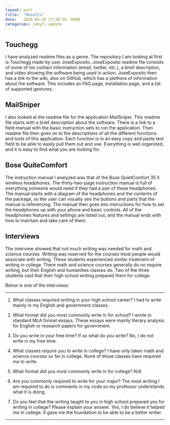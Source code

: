 ```yaml
---
layout: post
title:  "Results"
date:   2018-04-24 17:39:39 -0400
categories: jekyll update
---
```

## Touchegg
I have analyzed readme files as a genre. The repository I am looking at first is Touchegg made by user JoseExposito. JoseExposito readme file consists of some of his contact information (email, twitter, etc.), a brief description, and video showing the software being used in action. JoseExposito then has a link to the wiki, also on GitHub, which has a plethora of information about the software. This includes an FAQ page, installation page, and a list of supported gestures.  

## MailSniper
I also looked at the readme file for the application MailSniper. This readme file starts with a brief description about the software. There is a link to a field manual with the basic instruction sets to run the application. Then readme file then goes on to the descriptions of all the different functions and tools of this application. Each function is in an easy copy and paste text field to be able to easily pull them out and use. Everything is well organized, and it is easy to find what you are looking for. 

## Bose QuiteComfort
The instruction manual I analyzed was that of the Bose QuietComfort 35 II wireless headphones. The thirty-two-page instruction manual is full of everything someone would need if they had a pair of these headphones. The manual starts with a diagram of the headphones and the contents of the package, so the user can visually see the buttons and parts that the manual is referencing. The manual then goes into instructions for how to set the headphones up with your phone and basic controls. All of the headphones features and settings are listed out, and the manual ends with how to maintain and take care of them. 

## Interviews 
The interview showed that not much writing was needed for math and science courses.  Writing was reserved for the courses most people would associate with writing. These students experienced similar treatment of writing in college. There math and science courses generally do no require writing, but their English and humanities classes do. Two of the three students said that their high school writing prepared them for college. 

Below is one of the interviews:

---
1. What classes required writing in your high school career?
I had to write mainly in my English and government classes. 

2. What format did you most commonly write in for school?
I wrote in standard MLA format essays. These essays were 
mainly literary analysis for English or research papers for government.

3. Do you write in your free time? If so what do you write?
No, I do not write in my free time. 

4. What classes require you to write in college?
I have only taken math and science courses so far in college. 
None of those classes have required me to write. 

5. What format did you most commonly write in for college?
N/A

6. Are you commonly required to write for your major?
The most writing I am required to do is comments in my code so 
  my professor understands what it is doing. 

7. Do you feel that the writing taught to you in high school prepared 
you for writing in college? Please explain your answer. 
Yes, I do believe it helped me in college. It gave me the foundation 
to be able to be a better writer.
---
